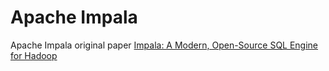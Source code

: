 # Apache Impala

Apache Impala original paper [Impala: A Modern, Open-Source SQL Engine for Hadoop](../assets/impala-original-paper.pdf)

